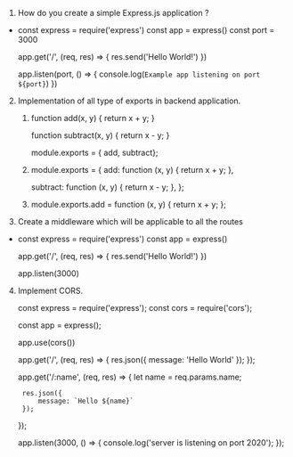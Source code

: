 1. How do you create a simple Express.js application ?

- const express = require('express')
  const app = express()
  const port = 3000

  app.get('/', (req, res) => {
  res.send('Hello World!')
  })

  app.listen(port, () => {
  console.log(`Example app listening on port ${port}`)
  })

2. Implementation of all type of exports in backend application.

   1. function add(x, y) {
      return x + y;
      }

      function subtract(x, y) {
      return x - y;
      }

      module.exports = { add, subtract};

   2. module.exports = {
      add: function (x, y) {
      return x + y;
      },

      subtract: function (x, y) {
      return x - y;
      },
      };

   3. module.exports.add = function (x, y) {
      return x + y;
      };

3. Create a middleware which will be applicable to all the routes

- const express = require('express')
  const app = express()

  app.get('/', (req, res) => {
  res.send('Hello World!')
  })

  app.listen(3000)

4. Implement CORS.

    const express = require('express');
    const cors = require('cors');
    
    const app = express();
    
    app.use(cors())
    
    app.get('/', (req, res) => {
    res.json({
    message: 'Hello World'
    });
    });
    
    app.get('/:name', (req, res) => {
    let name = req.params.name;
    
        res.json({
            message: `Hello ${name}`
        });
    
    });
    
    app.listen(3000, () => {
    console.log('server is listening on port 2020');
    });
